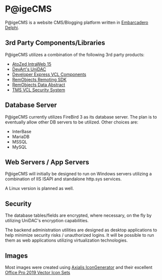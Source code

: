 # P@igeCMS

P@igeCMS is a website CMS/Blogging platform written in [Embarcadero
Delphi](https://www.embarcadero.com/products/delphi).


## 3rd Party Components/Libraries

P@igeCMS utilizes a combination of the following 3rd party products:

* [AtoZed  IntraWeb 15](https://www.atozed.com/intraweb/)
* [DevArt's UniDAC](https://www.devart.com/unidac/)
* [Developer Express VCL Components](https://www.devexpress.com/products/vcl/)
* [RemObjects Remoting SDK](https://www.remotingsdk.com/ro/default.aspx)
* [RemObjects Data Abstract](https://www.dataabstract.com/da/default.aspx)
* [TMS VCL Security System](https://www.tmssoftware.com/site/tmsvclsecuritysystem.asp)


## Database Server

P@igeCMS currently utilizes FireBird 3 as its database server.
The plan is to eventually allow other DB servers to be utilized.
Other choices are:

* InterBase
* MariaDB
* MSSQL
* MySQL


## Web Servers / App Servers

P@igeCMS will initially be designed to run on Windows servers
utilizing a combination of IIS ISAPI and standalone http.sys services.

A Linux version is planned as well.


## Security

The database tables/fields are encrypted, where necessary, on the fly by
utilizing UniDAC's encryption capabilities.

The backend administration utilities are designed as desktop
applications to help minimize security risks / unauthorized logins.
It will be possible to run them as web applications utilizing
virtualization technologies.


## Images

Most images were created using [Axialis  IconGenerator](https://www.axialis.com/icongenerator/)
and their excellent  [Office Pro 2019 Vector Icon Sets](https://www.axialis.com/icongenerator/stock-icons/office-pro/)
